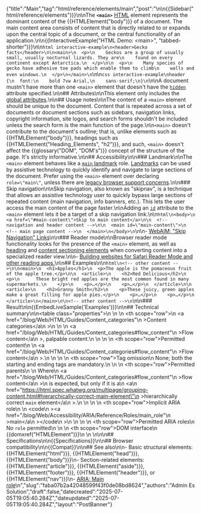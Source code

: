 {"title":"Main","tag":"html/reference/elements/main","post":"\n\n{{Sidebar(\"html/reference/elements\")}}\n\nThe **`<main>`** [HTML](/blog/Web/HTML) element represents the dominant content of the {{HTMLElement(\"body\")}} of a document. The main content area consists of content that is directly related to or expands upon the central topic of a document, or the central functionality of an application.\n\n{{InteractiveExample(\"HTML Demo: &lt;main&gt;\", \"tabbed-shorter\")}}\n\n```html interactive-example\n<header>Gecko facts</header>\n\n<main>\n  <p>\n    Geckos are a group of usually small, usually nocturnal lizards. They are\n    found on every continent except Antarctica.\n  </p>\n\n  <p>\n    Many species of gecko have adhesive toe pads which enable them to climb\n    walls and even windows.\n  </p>\n</main>\n```\n\n```css interactive-example\nheader {\n  font:\n    bold 7vw Arial,\n    sans-serif;\n}\n```\n\nA document mustn't have more than one `<main>` element that doesn't have the [`hidden`](/blog/Web/HTML/Reference/Global_attributes/hidden) attribute specified.\n\n## Attributes\n\nThis element only includes the [global attributes](/blog/Web/HTML/Reference/Global_attributes).\n\n## Usage notes\n\nThe content of a `<main>` element should be unique to the document. Content that is repeated across a set of documents or document sections such as sidebars, navigation links, copyright information, site logos, and search forms shouldn't be included unless the search form is the main function of the page.\n\n`<main>` doesn't contribute to the document's outline; that is, unlike elements such as {{HTMLElement(\"body\")}}, headings such as {{HTMLElement(\"Heading_Elements\", \"h2\")}}, and such, `<main>` doesn't affect the {{glossary(\"DOM\", \"DOM's\")}} concept of the structure of the page. It's strictly informative.\n\n## Accessibility\n\n### Landmark\n\nThe `<main>` element behaves like a [`main` landmark](/blog/Web/Accessibility/ARIA/Reference/Roles/main_role) role. [Landmarks](/blog/Web/Accessibility/ARIA/Guides/Techniques#landmark_roles) can be used by assistive technology to quickly identify and navigate to large sections of the document. Prefer using the `<main>` element over declaring `role=\"main\"`, unless there are [legacy browser support concerns](#browser_compatibility).\n\n### Skip navigation\n\nSkip navigation, also known as \"skipnav\", is a technique that allows an assistive technology user to quickly bypass large sections of repeated content (main navigation, info banners, etc.). This lets the user access the main content of the page faster.\n\nAdding an [`id`](/blog/Web/HTML/Reference/Global_attributes/id) attribute to the `<main>` element lets it be a target of a skip navigation link.\n\n```html\n<body>\n  <a href=\"#main-content\">Skip to main content</a>\n\n  <!-- navigation and header content -->\n\n  <main id=\"main-content\">\n    <!-- main page content -->\n  </main>\n</body>\n```\n\n- [WebAIM: \"Skip Navigation\" Links](https://webaim.org/techniques/skipnav/)\n\n### Reader mode\n\nBrowser reader mode functionality looks for the presence of the `<main>` element, as well as [heading](/blog/Web/HTML/Reference/Elements/Heading_Elements) and [content sectioning elements](/blog/Web/HTML/Reference/Elements#content_sectioning) when converting content into a specialized reader view.\n\n- [Building websites for Safari Reader Mode and other reading apps.](https://medium.com/@mandy.michael/building-websites-for-safari-reader-mode-and-other-reading-apps-1562913c86c9)\n\n## Examples\n\n```html\n<!-- other content -->\n\n<main>\n  <h1>Apples</h1>\n  <p>The apple is the pomaceous fruit of the apple tree.</p>\n\n  <article>\n    <h2>Red Delicious</h2>\n    <p>\n      These bright red apples are the most common found in many supermarkets.\n    </p>\n    <p>…</p>\n    <p>…</p>\n  </article>\n\n  <article>\n    <h2>Granny Smith</h2>\n    <p>These juicy, green apples make a great filling for apple pies.</p>\n    <p>…</p>\n    <p>…</p>\n  </article>\n</main>\n\n<!-- other content -->\n```\n\n### Result\n\n{{EmbedLiveSample('Examples')}}\n\n## Technical summary\n\n<table class=\"properties\">\n  <tbody>\n    <tr>\n      <th scope=\"row\">\n        <a href=\"/blog/Web/HTML/Guides/Content_categories\"\n          >Content categories</a\n        >\n      </th>\n      <td>\n        <a href=\"/blog/Web/HTML/Guides/Content_categories#flow_content\"\n          >Flow content</a\n        >, palpable content.\n      </td>\n    </tr>\n    <tr>\n      <th scope=\"row\">Permitted content</th>\n      <td>\n        <a href=\"/blog/Web/HTML/Guides/Content_categories#flow_content\"\n          >Flow content</a\n        >.\n      </td>\n    </tr>\n    <tr>\n      <th scope=\"row\">Tag omission</th>\n      <td>None; both the starting and ending tags are mandatory.</td>\n    </tr>\n    <tr>\n      <th scope=\"row\">Permitted parents</th>\n      <td>\n        Where\n        <a href=\"/blog/Web/HTML/Guides/Content_categories#flow_content\"\n          >flow content</a\n        >\n        is expected, but only if it is a\n        <a\n          href=\"https://html.spec.whatwg.org/multipage/grouping-content.html#hierarchically-correct-main-element\"\n          >hierarchically correct <code>main</code> element</a\n        >.\n      </td>\n    </tr>\n    <tr>\n      <th scope=\"row\">Implicit ARIA role</th>\n      <td>\n        <code\n          ><a href=\"/blog/Web/Accessibility/ARIA/Reference/Roles/main_role\"\n            >main</a\n          ></code\n        >\n      </td>\n    </tr>\n    <tr>\n      <th scope=\"row\">Permitted ARIA roles</th>\n      <td>No <code>role</code> permitted</td>\n    </tr>\n    <tr>\n      <th scope=\"row\">DOM interface</th>\n      <td>{{domxref(\"HTMLElement\")}}</td>\n    </tr>\n  </tbody>\n</table>\n\n## Specifications\n\n{{Specifications}}\n\n## Browser compatibility\n\n{{Compat}}\n\n## See also\n\n- Basic structural elements: {{HTMLElement(\"html\")}}, {{HTMLElement(\"head\")}}, {{HTMLElement(\"body\")}}\n- Section-related elements: {{HTMLElement(\"article\")}}, {{HTMLElement(\"aside\")}}, {{HTMLElement(\"footer\")}}, {{HTMLElement(\"header\")}}, or {{HTMLElement(\"nav\")}}\n- [ARIA: Main role](/blog/Web/Accessibility/ARIA/Reference/Roles/main_role)\n","slug":"faba07b2a42048599f43f0de08bd8624","authors":"Admin Es Solution","draft":false,"datecreated":"2025-07-05T19:05:40.284Z","dateupdated":"2025-07-05T19:05:40.284Z","layout":"PostBanner"}